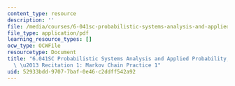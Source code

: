 ```yaml
---
content_type: resource
description: ''
file: /media/courses/6-041sc-probabilistic-systems-analysis-and-applied-probability-fall-2013/52933bdd97077baf0e46c2ddff542a92_MIT6_041SCF13_Markov_Chain_Practice_231_300k.pdf
file_type: application/pdf
learning_resource_types: []
ocw_type: OCWFile
resourcetype: Document
title: "6.041SC Probabilistic Systems Analysis and Applied Probability, Fall 2013Transcript\
  \ \u2013 Recitation 1: Markov Chain Practice 1"
uid: 52933bdd-9707-7baf-0e46-c2ddff542a92
---
```


